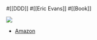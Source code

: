 #[[DDD]] #[[Eric Evans]] #[[Book]]

![](https://m.media-amazon.com/images/I/51f7WXHJYCL._SX391_BO1,204,203,200_.jpg)

- [Amazon](https://amzn.asia/d/4f71Y9S)